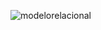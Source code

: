 ![modelorelacional](https://github.com/user-attachments/assets/a08954fc-93d9-4663-8119-a137d7d77127)

